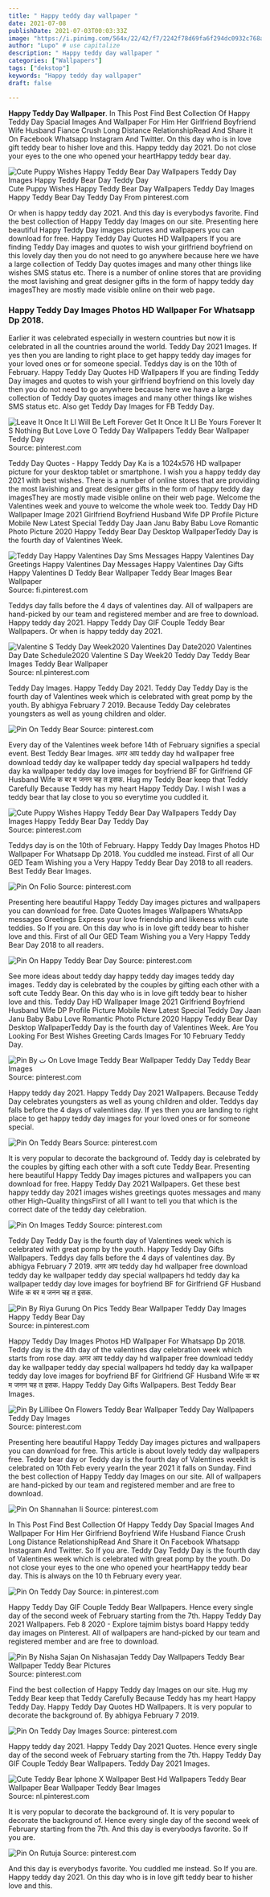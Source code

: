 ```yaml
---
title: " Happy teddy day wallpaper "
date: 2021-07-08
publishDate: 2021-07-03T00:03:33Z
image: "https://i.pinimg.com/564x/22/42/f7/2242f78d69fa6f294dc0932c768a1a05.jpg"
author: "Lupo" # use capitalize
description: " Happy teddy day wallpaper "
categories: ["Wallpapers"]
tags: ["dekstop"]
keywords: "Happy teddy day wallpaper"
draft: false

---
```



**Happy Teddy Day Wallpaper**. In This Post Find Best Collection Of Happy Teddy Day Spacial Images And Wallpaper For Him Her Girlfriend Boyfriend Wife Husband Fiance Crush Long Distance RelationshipRead And Share it On Facebook Whatsapp Instagram And Twitter. On this day who is in love gift teddy bear to hisher love and this. Happy teddy day 2021. Do not close your eyes to the one who opened your heartHappy teddy bear day.

![Cute Puppy Wishes Happy Teddy Bear Day Wallpapers Teddy Day Images Happy Teddy Bear Day Teddy Day](https://i.pinimg.com/originals/6a/4a/4c/6a4a4c3e66a126c173d4cad2d436ea86.jpg "Cute Puppy Wishes Happy Teddy Bear Day Wallpapers Teddy Day Images Happy Teddy Bear Day Teddy Day")
Cute Puppy Wishes Happy Teddy Bear Day Wallpapers Teddy Day Images Happy Teddy Bear Day Teddy Day From pinterest.com


Or when is happy teddy day 2021. And this day is everybodys favorite. Find the best collection of Happy Teddy day Images on our site. Presenting here beautiful Happy Teddy Day images pictures and wallpapers you can download for free. Happy Teddy Day Quotes HD Wallpapers If you are finding Teddy Day images and quotes to wish your girlfriend boyfriend on this lovely day then you do not need to go anywhere because here we have a large collection of Teddy Day quotes images and many other things like wishes SMS status etc. There is a number of online stores that are providing the most lavishing and great designer gifts in the form of happy teddy day imagesThey are mostly made visible online on their web page.

### Happy Teddy Day Images Photos HD Wallpaper For Whatsapp Dp 2018.

Earlier it was celebrated especially in western countries but now it is celebrated in all the countries around the world. Teddy Day 2021 Images. If yes then you are landing to right place to get happy teddy day images for your loved ones or for someone special. Teddys day is on the 10th of February. Happy Teddy Day Quotes HD Wallpapers If you are finding Teddy Day images and quotes to wish your girlfriend boyfriend on this lovely day then you do not need to go anywhere because here we have a large collection of Teddy Day quotes images and many other things like wishes SMS status etc. Also get Teddy Day Images for FB Teddy Day.


![Leave It Once It Ll Will Be Left Forever Get It Once It Ll Be Yours Forever It S Nothing But Love Love O Teddy Day Wallpapers Teddy Bear Wallpaper Teddy Day](https://i.pinimg.com/originals/41/30/c1/4130c1df92fc6a18e0c0e78cacadec1a.jpg "Leave It Once It Ll Will Be Left Forever Get It Once It Ll Be Yours Forever It S Nothing But Love Love O Teddy Day Wallpapers Teddy Bear Wallpaper Teddy Day")
Source: pinterest.com

Teddy Day Quotes - Happy Teddy Day Ka is a 1024x576 HD wallpaper picture for your desktop tablet or smartphone. I wish you a happy teddy day 2021 with best wishes. There is a number of online stores that are providing the most lavishing and great designer gifts in the form of happy teddy day imagesThey are mostly made visible online on their web page. Welcome the Valentines week and youve to welcome the whole week too. Teddy Day HD Wallpaper Image 2021 Girlfriend Boyfriend Husband Wife DP Profile Picture Mobile New Latest Special Teddy Day Jaan Janu Baby Babu Love Romantic Photo Picture 2020 Happy Teddy Bear Day Desktop WallpaperTeddy Day is the fourth day of Valentines Week.

![Teddy Day Happy Valentines Day Sms Messages Happy Valentines Day Greetings Happy Valentines Day Messages Happy Valentines Day Gifts Happy Valentines D Teddy Bear Wallpaper Teddy Bear Images Bear Wallpaper](https://i.pinimg.com/originals/aa/1e/1d/aa1e1d952680a1981e1ff6435f301225.jpg "Teddy Day Happy Valentines Day Sms Messages Happy Valentines Day Greetings Happy Valentines Day Messages Happy Valentines Day Gifts Happy Valentines D Teddy Bear Wallpaper Teddy Bear Images Bear Wallpaper")
Source: fi.pinterest.com

Teddys day falls before the 4 days of valentines day. All of wallpapers are hand-picked by our team and registered member and are free to download. Happy teddy day 2021. Happy Teddy Day GIF Couple Teddy Bear Wallpapers. Or when is happy teddy day 2021.

![Valentine S Teddy Day Week2020 Valentines Day Date2020 Valentines Day Date Schedule2020 Valentine S Day Week20 Teddy Day Teddy Bear Images Teddy Bear Wallpaper](https://i.pinimg.com/474x/21/9f/98/219f98aca8112d1a850e91d17ea3fd90.jpg "Valentine S Teddy Day Week2020 Valentines Day Date2020 Valentines Day Date Schedule2020 Valentine S Day Week20 Teddy Day Teddy Bear Images Teddy Bear Wallpaper")
Source: nl.pinterest.com

Teddy Day Images. Happy Teddy Day 2021. Teddy Day Teddy Day is the fourth day of Valentines week which is celebrated with great pomp by the youth. By abhigya February 7 2019. Because Teddy Day celebrates youngsters as well as young children and older.

![Pin On Teddy Bear](https://i.pinimg.com/originals/98/89/fa/9889fa23a7416b4d5ad8418f142e0033.png "Pin On Teddy Bear")
Source: pinterest.com

Every day of the Valentines week before 14th of February signifies a special event. Best Teddy Bear Images. अगर आप teddy day hd wallpaper free download teddy day ke wallpaper teddy day special wallpapers hd teddy day ka wallpaper teddy day love images for boyfriend BF for Girlfriend GF Husband Wife क बर म जनन चह त इसक. Hug my Teddy Bear keep that Teddy Carefully Because Teddy has my heart Happy Teddy Day. I wish I was a teddy bear that lay close to you so everytime you cuddled it.

![Cute Puppy Wishes Happy Teddy Bear Day Wallpapers Teddy Day Images Happy Teddy Bear Day Teddy Day](https://i.pinimg.com/originals/6a/4a/4c/6a4a4c3e66a126c173d4cad2d436ea86.jpg "Cute Puppy Wishes Happy Teddy Bear Day Wallpapers Teddy Day Images Happy Teddy Bear Day Teddy Day")
Source: pinterest.com

Teddys day is on the 10th of February. Happy Teddy Day Images Photos HD Wallpaper For Whatsapp Dp 2018. You cuddled me instead. First of all Our GED Team Wishing you a Very Happy Teddy Bear Day 2018 to all readers. Best Teddy Bear Images.

![Pin On Folio](https://i.pinimg.com/originals/87/8e/d1/878ed1247ff718715f72313b5c492eca.jpg "Pin On Folio")
Source: pinterest.com

Presenting here beautiful Happy Teddy Day images pictures and wallpapers you can download for free. Date Quotes Images Wallpapers WhatsApp messages Greetings Express your love friendship and likeness with cute teddies. So If you are. On this day who is in love gift teddy bear to hisher love and this. First of all Our GED Team Wishing you a Very Happy Teddy Bear Day 2018 to all readers.

![Pin On Happy Teddy Bear Day](https://i.pinimg.com/originals/18/71/f6/1871f622eefecbce15d76560b080f18c.gif "Pin On Happy Teddy Bear Day")
Source: pinterest.com

See more ideas about teddy day happy teddy day images teddy day images. Teddy day is celebrated by the couples by gifting each other with a soft cute Teddy Bear. On this day who is in love gift teddy bear to hisher love and this. Teddy Day HD Wallpaper Image 2021 Girlfriend Boyfriend Husband Wife DP Profile Picture Mobile New Latest Special Teddy Day Jaan Janu Baby Babu Love Romantic Photo Picture 2020 Happy Teddy Bear Day Desktop WallpaperTeddy Day is the fourth day of Valentines Week. Are You Looking For Best Wishes Greeting Cards Images For 10 February Teddy Day.

![Pin By ت On Love Image Teddy Bear Wallpaper Teddy Day Teddy Bear Images](https://i.pinimg.com/originals/0a/dd/a8/0adda8123cebc2c622d5d776f7b6e70a.jpg "Pin By ت On Love Image Teddy Bear Wallpaper Teddy Day Teddy Bear Images")
Source: pinterest.com

Happy teddy day 2021. Happy Teddy Day 2021 Wallpapers. Because Teddy Day celebrates youngsters as well as young children and older. Teddys day falls before the 4 days of valentines day. If yes then you are landing to right place to get happy teddy day images for your loved ones or for someone special.

![Pin On Teddy Bears](https://i.pinimg.com/originals/30/a5/8c/30a58c749ecfc4ad4c8f5b035a31164c.jpg "Pin On Teddy Bears")
Source: pinterest.com

It is very popular to decorate the background of. Teddy day is celebrated by the couples by gifting each other with a soft cute Teddy Bear. Presenting here beautiful Happy Teddy Day images pictures and wallpapers you can download for free. Happy Teddy Day 2021 Wallpapers. Get these best happy teddy day 2021 images wishes greetings quotes messages and many other High-Quality thingsFirst of all I want to tell you that which is the correct date of the teddy day celebration.

![Pin On Images Teddy](https://i.pinimg.com/originals/77/b9/33/77b933ffb906b24b4e39000b3e410da7.jpg "Pin On Images Teddy")
Source: pinterest.com

Teddy Day Teddy Day is the fourth day of Valentines week which is celebrated with great pomp by the youth. Happy Teddy Day Gifts Wallpapers. Teddys day falls before the 4 days of valentines day. By abhigya February 7 2019. अगर आप teddy day hd wallpaper free download teddy day ke wallpaper teddy day special wallpapers hd teddy day ka wallpaper teddy day love images for boyfriend BF for Girlfriend GF Husband Wife क बर म जनन चह त इसक.

![Pin By Riya Gurung On Pics Teddy Bear Wallpaper Teddy Day Images Happy Teddy Bear Day](https://i.pinimg.com/originals/dc/48/46/dc48466c114e83af03a647d46d310350.jpg "Pin By Riya Gurung On Pics Teddy Bear Wallpaper Teddy Day Images Happy Teddy Bear Day")
Source: in.pinterest.com

Happy Teddy Day Images Photos HD Wallpaper For Whatsapp Dp 2018. Teddy day is the 4th day of the valentines day celebration week which starts from rose day. अगर आप teddy day hd wallpaper free download teddy day ke wallpaper teddy day special wallpapers hd teddy day ka wallpaper teddy day love images for boyfriend BF for Girlfriend GF Husband Wife क बर म जनन चह त इसक. Happy Teddy Day Gifts Wallpapers. Best Teddy Bear Images.

![Pin By Lillibee On Flowers Teddy Bear Wallpaper Teddy Day Wallpapers Teddy Day Images](https://i.pinimg.com/originals/e8/67/d3/e867d3f04db4f4d9da1a2e9b57a84ffa.jpg "Pin By Lillibee On Flowers Teddy Bear Wallpaper Teddy Day Wallpapers Teddy Day Images")
Source: pinterest.com

Presenting here beautiful Happy Teddy Day images pictures and wallpapers you can download for free. This article is about lovely teddy day wallpapers free. Teddy bear day or Teddy day is the fourth day of Valentines weekIt is celebrated on 10th Feb every yearIn the year 2021 it falls on Sunday. Find the best collection of Happy Teddy day Images on our site. All of wallpapers are hand-picked by our team and registered member and are free to download.

![Pin On Shannahan Ii](https://i.pinimg.com/originals/80/e9/88/80e9884253c8f18cd96bdec86a006350.jpg "Pin On Shannahan Ii")
Source: pinterest.com

In This Post Find Best Collection Of Happy Teddy Day Spacial Images And Wallpaper For Him Her Girlfriend Boyfriend Wife Husband Fiance Crush Long Distance RelationshipRead And Share it On Facebook Whatsapp Instagram And Twitter. So If you are. Teddy Day Teddy Day is the fourth day of Valentines week which is celebrated with great pomp by the youth. Do not close your eyes to the one who opened your heartHappy teddy bear day. This is always on the 10 th February every year.

![Pin On Teddy Day](https://i.pinimg.com/originals/c9/d3/6b/c9d36b370a0bb1c128e5248c6c1f18f7.jpg "Pin On Teddy Day")
Source: in.pinterest.com

Happy Teddy Day GIF Couple Teddy Bear Wallpapers. Hence every single day of the second week of February starting from the 7th. Happy Teddy Day 2021 Wallpapers. Feb 8 2020 - Explore tajmim bistys board Happy teddy day images on Pinterest. All of wallpapers are hand-picked by our team and registered member and are free to download.

![Pin By Nisha Sajan On Nishasajan Teddy Day Wallpapers Teddy Bear Wallpaper Teddy Bear Pictures](https://i.pinimg.com/originals/87/fa/29/87fa294b86c7c9517ab2fd5f89a13925.jpg "Pin By Nisha Sajan On Nishasajan Teddy Day Wallpapers Teddy Bear Wallpaper Teddy Bear Pictures")
Source: pinterest.com

Find the best collection of Happy Teddy day Images on our site. Hug my Teddy Bear keep that Teddy Carefully Because Teddy has my heart Happy Teddy Day. Happy Teddy Day Quotes HD Wallpapers. It is very popular to decorate the background of. By abhigya February 7 2019.

![Pin On Teddy Day Images](https://i.pinimg.com/originals/0f/a3/2f/0fa32f55d93a088cc3e1ec20520a5ebc.jpg "Pin On Teddy Day Images")
Source: pinterest.com

Happy teddy day 2021. Happy Teddy Day 2021 Quotes. Hence every single day of the second week of February starting from the 7th. Happy Teddy Day GIF Couple Teddy Bear Wallpapers. Teddy Day 2021 Images.

![Cute Teddy Bear Iphone X Wallpaper Best Hd Wallpapers Teddy Bear Wallpaper Bear Wallpaper Teddy Bear Images](https://i.pinimg.com/originals/1e/15/2c/1e152c0fc1f53ade5f6e7cc29f9cd060.jpg "Cute Teddy Bear Iphone X Wallpaper Best Hd Wallpapers Teddy Bear Wallpaper Bear Wallpaper Teddy Bear Images")
Source: nl.pinterest.com

It is very popular to decorate the background of. It is very popular to decorate the background of. Hence every single day of the second week of February starting from the 7th. And this day is everybodys favorite. So If you are.

![Pin On Rutuja](https://i.pinimg.com/564x/22/42/f7/2242f78d69fa6f294dc0932c768a1a05.jpg "Pin On Rutuja")
Source: pinterest.com

And this day is everybodys favorite. You cuddled me instead. So If you are. Happy teddy day 2021. On this day who is in love gift teddy bear to hisher love and this.

